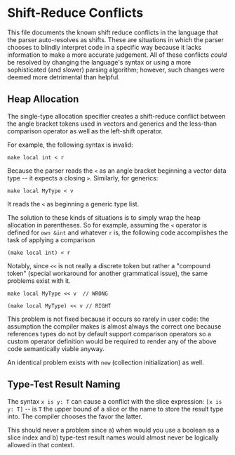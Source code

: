# Shift-Reduce Conflicts

This file documents the known shift reduce conflicts in the language that
the parser auto-resolves as shifts.  These are situations in which the
parser chooses to blindly interpret code in a specific way because it
lacks information to make a more accurate judgement.  All of these conflicts
*could* be resolved by changing the language's syntax or using a more
sophisticated (and slower) parsing algorithm; however, such changes were
deemed more detrimental than helpful. 

## Heap Allocation

The single-type allocation specifier creates a shift-reduce conflict between
the angle bracket tokens used in vectors and generics and the less-than comparison
operator as well as the left-shift operator.

For example, the following syntax is invalid:

    make local int < r

Because the parser reads the `<` as an angle bracket beginning a vector data type
-- it expects a closing `>`.  Similarly, for generics:

    make local MyType < v

It reads the `<` as beginning a generic type list.

The solution to these kinds of situations is to simply wrap the heap allocation
in parentheses.  So for example, assuming the `<` operator is defined for `own &int`
and whatever `r` is, the following code accomplishes the task of applying a comparison

    (make local int) < r

Notably, since `<<` is not really a discrete token but rather a "compound token"
(special workaround for another grammatical issue), the same problems exist with it.

    make local MyType << v  // WRONG

    (make local MyType) << v // RIGHT

This problem is not fixed because it occurs so rarely in user code: the assumption
the compiler makes is almost always the correct one because references types do not
by default support comparison operators so a custom operator definition would be
required to render any of the above code semantically viable anyway.

An identical problem exists with `new` (collection initialization) as well.

## Type-Test Result Naming

The syntax `x is y: T` can cause a conflict with the slice expression: `[x is y: T]` -- is
`T` the upper bound of a slice or the name to store the result type into.  The compiler chooses
the favor the latter. 

This should never a problem since a) when would you use a boolean as a slice index and b)
type-test result names would almost never be logically allowed in that context.
